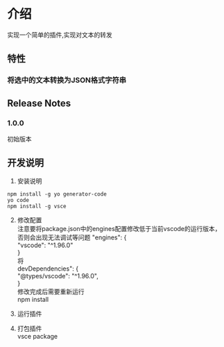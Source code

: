 # 介绍

实现一个简单的插件,实现对文本的转发

## 特性

### 将选中的文本转换为JSON格式字符串

## Release Notes

### 1.0.0

初始版本

## 开发说明

1. 安装说明   
```
npm install -g yo generator-code
yo code
npm install -g vsce
```
2. 修改配置  
注意要将package.json中的engines配置修改低于当前vscode的运行版本，否则会出现无法调试等问题
"engines": {  
        "vscode": "^1.96.0"  
}  
将  
devDependencies": {  
    "@types/vscode": "^1.96.0",  
}  
修改完成后需要重新运行  
npm install  
3. 运行插件  

4. 打包插件  
vsce package  
